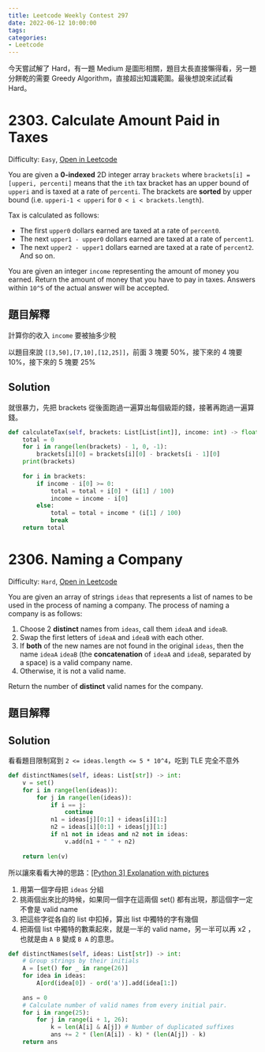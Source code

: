 ```yaml
---
title: Leetcode Weekly Contest 297
date: 2022-06-12 10:00:00
tags:
categories:
- Leetcode
---
```


今天嘗試解了 Hard，有一題 Medium 是圖形相關，題目太長直接懶得看，另一題分餅乾的需要 Greedy Algorithm，直接超出知識範圍。最後想說來試試看 Hard。

<!-- more -->

# 2303. Calculate Amount Paid in Taxes

Difficulty: `Easy`, [Open in Leetcode](https://leetcode.com/contest/weekly-contest-297/problems/calculate-amount-paid-in-taxes/)

You are given a **0-indexed** 2D integer array `brackets` where `brackets[i] = [upperi, percenti]` means that the `ith` tax bracket has an upper bound of `upperi` and is taxed at a rate of `percenti`. The brackets are **sorted** by upper bound (i.e. `upperi-1 < upperi` for `0 < i < brackets.length`).

Tax is calculated as follows:

- The first `upper0` dollars earned are taxed at a rate of `percent0`.
- The next `upper1 - upper0` dollars earned are taxed at a rate of `percent1`.
- The next `upper2 - upper1` dollars earned are taxed at a rate of `percent2`.
And so on.

You are given an integer `income` representing the amount of money you earned. Return the amount of money that you have to pay in taxes. Answers within `10^5` of the actual answer will be accepted.

## 題目解釋

計算你的收入 `income` 要被抽多少稅

以題目來說 `[[3,50],[7,10],[12,25]]`，前面 3 塊要 50%，接下來的 4 塊要 10%，接下來的 5 塊要 25%

## Solution

就很暴力，先把 brackets 從後面跑過一遍算出每個級距的錢，接著再跑過一遍算錢。

```python
def calculateTax(self, brackets: List[List[int]], income: int) -> float:
    total = 0
    for i in range(len(brackets) - 1, 0, -1):
        brackets[i][0] = brackets[i][0] - brackets[i - 1][0]
    print(brackets)
    
    for i in brackets:
        if income - i[0] >= 0:
            total = total + i[0] * (i[1] / 100)
            income = income - i[0]
        else:
            total = total + income * (i[1] / 100)
            break
    return total
```

# 2306. Naming a Company

Difficulty: `Hard`, [Open in Leetcode](https://leetcode.com/contest/weekly-contest-297/problems/naming-a-company/)

You are given an array of strings `ideas` that represents a list of names to be used in the process of naming a company. The process of naming a company is as follows:

1. Choose 2 **distinct** names from `ideas`, call them `ideaA` and `ideaB`.
2. Swap the first letters of `ideaA` and `ideaB` with each other.
3. If **both** of the new names are not found in the original `ideas`, then the name `ideaA` `ideaB` (the **concatenation** of `ideaA` and `ideaB`, separated by a space) is a valid company name.
4. Otherwise, it is not a valid name.

Return the number of **distinct** valid names for the company.

## 題目解釋



## Solution

看看題目限制寫到 `2 <= ideas.length <= 5 * 10^4`，吃到 TLE 完全不意外

```python
def distinctNames(self, ideas: List[str]) -> int:
    v = set()
    for i in range(len(ideas)):
        for j in range(len(ideas)):
            if i == j:
                continue
            n1 = ideas[j][0:1] + ideas[i][1:]    
            n2 = ideas[i][0:1] + ideas[j][1:]
            if n1 not in ideas and n2 not in ideas:
                v.add(n1 + " " + n2)
        
    return len(v)
```

所以讓來看看大神的思路：[[Python 3] Explanation with pictures
](https://leetcode.com/problems/naming-a-company/discuss/2141038/Python-3-Explanation-with-pictures)

1. 用第一個字母把 `ideas` 分組
2. 挑兩個出來比的時候，如果同一個字在這兩個 set() 都有出現，那這個字一定不會是 valid name
3. 把這些字從各自的 list 中扣掉，算出 list 中獨特的字有幾個
4. 把兩個 list 中獨特的數乘起來，就是一半的 valid name，另一半可以再 x2 ，也就是由 `A B` 變成 `B A` 的意思。


```python
def distinctNames(self, ideas: List[str]) -> int:
    # Group strings by their initials
    A = [set() for _ in range(26)]
    for idea in ideas:
        A[ord(idea[0]) - ord('a')].add(idea[1:])
    
    ans = 0
    # Calculate number of valid names from every initial pair.
    for i in range(25):
        for j in range(i + 1, 26):
            k = len(A[i] & A[j]) # Number of duplicated suffixes
            ans += 2 * (len(A[i]) - k) * (len(A[j]) - k)
    return ans
```
